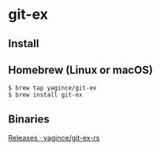 # git-ex

## Install

## Homebrew (Linux or macOS)

``` shell
$ brew tap yagince/git-ex
$ brew install git-ex
```

## Binaries

[Releases · yagince/git-ex-rs](https://github.com/yagince/git-ex-rs/releases)
